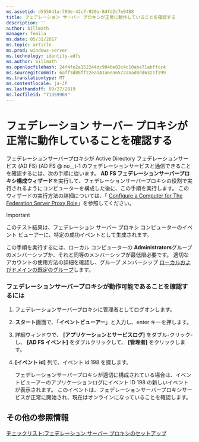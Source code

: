 ```yaml
---
ms.assetid: d555041a-709e-42c7-920a-8dfd2c7e0488
title: フェデレーション サーバー プロキシが正常に動作していることを確認する
description: ''
author: billmath
manager: femila
ms.date: 05/31/2017
ms.topic: article
ms.prod: windows-server
ms.technology: identity-adfs
ms.author: billmath
ms.openlocfilehash: 24f4fe2a152244dc904be82c4c10abe71abffcc4
ms.sourcegitcommit: 6aff3d88ff22ea141a6ea6572a5ad8dd6321f199
ms.translationtype: MT
ms.contentlocale: ja-JP
ms.lasthandoff: 09/27/2019
ms.locfileid: "71359969"
---
```

# <a name="verify-that-a-federation-server-proxy-is-operational"></a>フェデレーション サーバー プロキシが正常に動作していることを確認する


フェデレーションサーバープロキシが Active Directory フェデレーションサービス (AD FS) \(AD FS @ no__t-1 のフェデレーションサービスと通信できることを確認するには、次の手順に従います。 **AD FS フェデレーションサーバープロキシ構成ウィザード**を実行して、フェデレーションサーバープロキシの役割で実行されるようにコンピューターを構成した後に、この手順を実行します。 このウィザードの実行方法の詳細については、「 [Configure a Computer for The Federation Server Proxy Role](Configure-a-Computer-for-the-Federation-Server-Proxy-Role.md)」を参照してください。  
  
> [!IMPORTANT]  
> このテスト結果は、フェデレーション サーバー プロキシ コンピューターのイベント ビューアーに、特定の成功イベントとして生成されます。  
  
この手順を実行するには、ローカル コンピューターの **Administrators**グループのメンバーシップか、それと同等のメンバーシップが最低限必要です。  適切なアカウントの使用方法の詳細を確認し、グループ メンバーシップ [ローカルおよびドメインの既定のグループ](https://go.microsoft.com/fwlink/?LinkId=83477)します。   
  
### <a name="to-verify-that-a-federation-server-proxy-is-operational"></a>フェデレーションサーバープロキシが動作可能であることを確認するには  
  
1.  フェデレーションサーバープロキシに管理者としてログオンします。  
  
2.  **スタート**画面で、「**イベントビューアー**」と入力し、enter キーを押します。  
  
3.  詳細ウィンドウで、 **[アプリケーションとサービスログ]** をダブル\-クリック\-し、 **[AD FS イベント]** をダブルクリックして、 **[管理者]** をクリックします。  
  
4.  **[イベント id]** 列で、イベント id 198 を探します。  
  
    フェデレーションサーバープロキシが適切に構成されている場合は、イベントビューアーのアプリケーションログにイベント ID 198 の新しいイベントが表示されます。 このイベントは、フェデレーションサーバープロキシサービスが正常に開始され、現在はオンラインになっていることを確認します。  
  
## <a name="additional-references"></a>その他の参照情報  
[チェックリスト:フェデレーション サーバー プロキシのセットアップ](Checklist--Setting-Up-a-Federation-Server-Proxy.md)  
  

